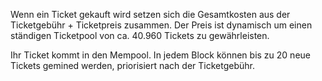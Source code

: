 Wenn ein Ticket gekauft wird setzen sich die Gesamtkosten aus der Ticketgebühr + Ticketpreis zusammen. Der Preis ist dynamisch um einen ständigen Ticketpool von ca. 40.960 Tickets zu gewährleisten.

Ihr Ticket kommt in den Mempool. In jedem Block können bis zu 20 neue Tickets gemined werden, priorisiert nach der Ticketgebühr.
